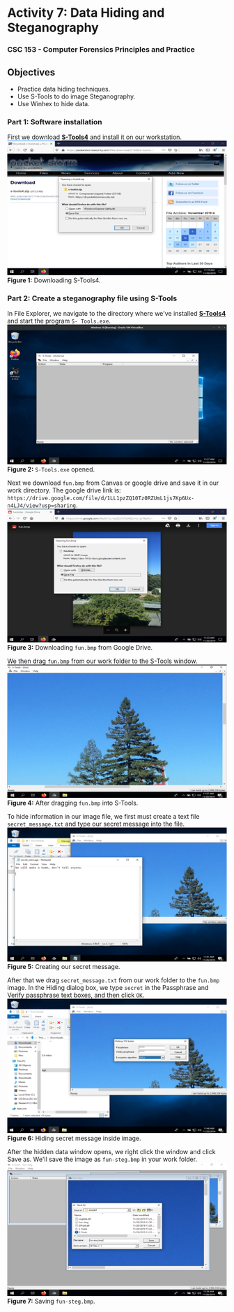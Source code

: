 # Activity 7: Data Hiding and Steganography 
### CSC 153 - Computer Forensics Principles and Practice  

## Objectives  
* Practice data hiding techniques.
* Use S-Tools to do image Steganography.
* Use Winhex to hide data.

### Part 1: Software installation
First we download [**S-Tools4**](https://packetstormsecurity.com/files/21688/s-tools4.zip.html) and install it on our workstation. 
![0_download_packet_storm](./images/0_download_packet_storm.png)  
**Figure 1:** Downloading S-Tools4. 

### Part 2: Create a steganography file using S-Tools  
In File Explorer, we navigate to the directory where we've installed [**S-Tools4**](https://packetstormsecurity.com/files/21688/s-tools4.zip.html) and start the program `S-
Tools.exe`.  
![1_stools_installed](./images/1_stools_installed.png)  
**Figure 2:** `S-Tools.exe` opened.  

Next we download `fun.bmp` from Canvas or google drive and save it in our work directory.
The google drive link is: `https://drive.google.com/file/d/1LL1pzZQ10Tz0RZUmL1js7Kp6Ux-n4LJ4/view?usp=sharing`.  
![2_download_bmp](./images/2_download_bmp.png)  
**Figure 3:** Downloading `fun.bmp` from Google Drive.  

We then drag `fun.bmp` from our work folder to the S-Tools window.  
![3_drag_drop](./images/3_drag_drop.png)  
**Figure 4:** After dragging `fun.bmp` into S-Tools.  

To hide information in our image file, we first must create a text file `secret_message.txt` and type our secret message into the file.  
![4_write_secret](./images/4_write_secret.png)  
**Figure 5:** Creating our secret message.  

After that we drag `secret_message.txt` from our work folder to the `fun.bmp` image. In the Hiding dialog box, we type `secret` in the Passphrase and Verify passphrase text boxes, and
then click `OK`.  
![5_hiding_data](./images/5_hiding_data.png)  
**Figure 6:** Hiding secret message inside image.  

  
After the hidden data window opens, we right click the window and click Save as. We'll save the image as `fun-steg.bmp` in your work folder.  
![6_fun_steg](./images/6_fun_steg.png)  
**Figure 7:** Saving `fun-steg.bmp`.